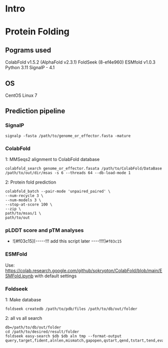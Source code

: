 # Intro






# Protein Folding

## Pograms used
ColabFold v1.5.2 (AlphaFold v2.3.1)
FoldSeek (8-ef4e960)
ESMfold v1.0.3
Python 3.11
SignalP - 4.1

## OS
CentOS Linux 7

## Prediction pipeline
### SignalP
```
signalp -fasta /path/to/genome_or_effector.fasta -mature
```


### ColabFold
1: MMSeqs2 alignment to ColabFold database

```
colabfold_search genome_or_effector.fasata /path/to/ColabFold/DataBase /path/to/out/dir/msas -s 6 --threads 64 --db-load-mode 1
```


2: Protein fold prediction

```
colabfold_batch --pair-mode 'unpaired_paired' \
--num-recycle 3 \
--num-models 3 \
--stop-at-score 100 \
--zip \
path/to/msas/1 \
path/to/out
```

### pLDDT score and pTM analyses
- ![#f03c15](-----!!! add this script later ----!!!!)`#f03c15`




### ESMFold
Use: https://colab.research.google.com/github/sokrypton/ColabFold/blob/main/ESMFold.ipynb with default settings

### Foldseek
1: Make database
```
foldseek createdb /path/to/pdb/files /path/to/db/out/folder
```

2: all vs all search 
```
db=/path/to/db/out/folder
cd /path/to/desired/result/folder
foldseek easy-search $db $db aln tmp --format-output query,target,fident,alnlen,mismatch,gapopen,qstart,qend,tstart,tend,evalue,bits,lddt,prob,pident,alntmscore,qtmscore,ttmscore,u
```










